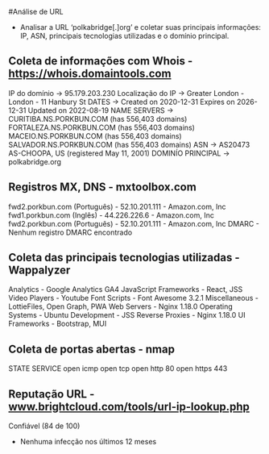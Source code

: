 #Análise de URL

- Analisar a URL ‘polkabridge[.]org’ e coletar suas principais informações: IP, ASN, principais tecnologias utilizadas e o domínio principal. 


## Coleta de informações com Whois - https://whois.domaintools.com
IP do domínio -> 95.179.203.230
Localização do IP -> Greater London - London - 11 Hanbury St
DATES -> Created on 2020-12-31
         Expires on 2026-12-31
         Updated on 2022-08-19
NAME SERVERS -> CURITIBA.NS.PORKBUN.COM (has 556,403 domains)
                FORTALEZA.NS.PORKBUN.COM (has 556,403 domains)
                MACEIO.NS.PORKBUN.COM (has 556,403 domains)
                SALVADOR.NS.PORKBUN.COM (has 556,403 domains)
ASN -> AS20473 AS-CHOOPA, US (registered May 11, 2001) 
DOMINÍO PRINCIPAL -> polkabridge.org 

## Registros MX, DNS - mxtoolbox.com
fwd2.porkbun.com (Português) - 52.10.201.111 - Amazon.com, Inc
fwd1.porkbun.com (Inglês) - 44.226.226.6 - Amazon.com, Inc
fwd2.porkbun.com (Português) - 52.10.201.111 - Amazon.com, Inc
DMARC - Nenhum registro DMARC encontrado



## Coleta das principais tecnologias utilizadas - Wappalyzer
Analytics - Google Analytics GA4
JavaScript Frameworks - React, JSS
Video Players - Youtube
Font Scripts - Font Awesome 3.2.1
Miscellaneous - LottieFiles, Open Graph, PWA
Web Servers - Nginx 1.18.0
Operating Systems - Ubuntu
Development - JSS
Reverse Proxies - Nginx 1.18.0
UI Frameworks - Bootstrap, MUI

## Coleta de portas abertas - nmap
STATE SERVICE
open  icmp
open  tcp
open  http 80
open  https 443

## Reputação URL - www.brightcloud.com/tools/url-ip-lookup.php
Confiável (84 de 100)
- Nenhuma infecção nos últimos 12 meses 
